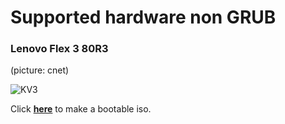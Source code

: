 # Supported hardware non GRUB

### Lenovo Flex 3 80R3

(picture: cnet)

![KV3](https://cc.cnetcontent.com/inlinecontent/mediaserver/len/5e4/ee7/5e4ee7cf98004eeea0bd10f2c32f31da/width(300).png)

Click **[here](https://github.com/dahlia-os/documentation/blob/master/assets/etcher/live-usb-etcher.md)** to make a bootable iso.
